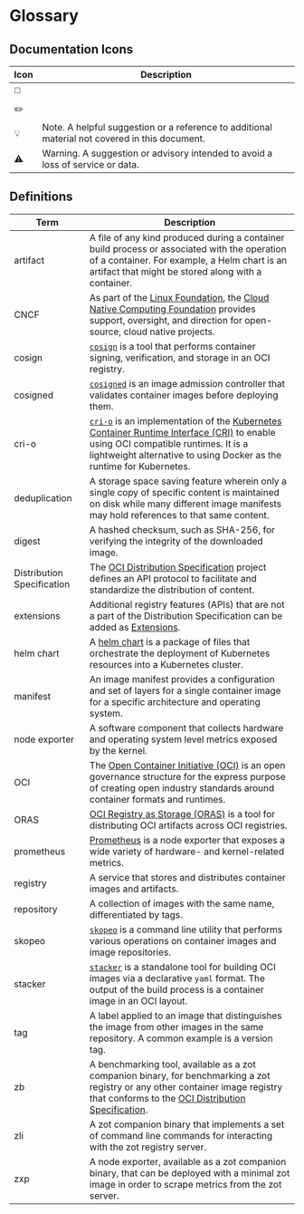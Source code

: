 # Glossary

## Documentation Icons

|Icon     | Description      |
|---------|------------------|
| :white_medium_square: |  |
| :pencil2: |  |
| :bulb: | Note. A helpful suggestion or a reference to additional material not covered in this document. |
| :warning: | Warning. A suggestion or advisory intended to avoid a loss of service or data. | 

## Definitions

|Term     | Description      |
|---------|------------------|
| artifact | A file of any kind produced during a container build process or associated with the operation of a container. For example, a Helm chart is an artifact that might be stored along with a container. |
| CNCF | As part of the [Linux Foundation](https://www.linuxfoundation.org/), the [Cloud Native Computing Foundation](https://cncf.io/) provides support, oversight, and direction for open-source, cloud native projects. |
| cosign | [`cosign`](https://github.com/sigstore/cosign) is a tool that performs container signing, verification, and storage in an OCI registry. |
| cosigned | [`cosigned`](https://artifacthub.io/packages/helm/sigstore/cosigned#deploy-cosigned-helm-chart) is an image admission controller that validates container images before deploying them. |
| cri-o | [`cri-o`](https://github.com/cri-o/cri-o) is an implementation of the [Kubernetes Container Runtime Interface (CRI)](https://kubernetes.io/docs/concepts/architecture/cri/) to enable using OCI compatible runtimes. It is a lightweight alternative to using Docker as the runtime for Kubernetes. |
| deduplication | A storage space saving feature wherein only a single copy of specific content is maintained on disk while many different image manifests may hold references to that same content. |
| digest | A hashed checksum, such as SHA-256, for verifying the integrity of the downloaded image. |
| Distribution Specification | The [OCI Distribution Specification](https://github.com/opencontainers/distribution-spec/) project defines an API protocol to facilitate and standardize the distribution of content. |
| extensions | Additional registry features (APIs) that are not a part of the Distribution Specification can be added as [Extensions](https://github.com/opencontainers/distribution-spec/tree/main/extensions).  |
| helm chart | A [helm chart](https://helm.sh/docs/topics/registries/) is a package of files that orchestrate the deployment of Kubernetes resources into a Kubernetes cluster. |
| manifest | An image manifest provides a configuration and set of layers for a single container image for a specific architecture and operating system. |
| node exporter | A software component that collects hardware and operating system level metrics exposed by the kernel. |
| OCI | The [Open Container Initiative (OCI)](https://opencontainers.org/) is an open governance structure for the express purpose of creating open industry standards around container formats and runtimes. |
| ORAS | [OCI Registry as Storage (ORAS)](https://oras.land/) is a tool for distributing OCI artifacts across OCI registries. |
| prometheus | [Prometheus](https://prometheus.io/docs/guides/node-exporter/) is a node exporter that exposes a wide variety of hardware- and kernel-related metrics. |
| registry | A service that stores and distributes container images and artifacts. |
| repository | A collection of images with the same name, differentiated by tags. |
| skopeo | [`skopeo`](https://github.com/containers/skopeo) is a command line utility that performs various operations on container images and image repositories. |
| stacker | [`stacker`](https://github.com/project-stacker/stacker) is a standalone tool for building OCI images via a declarative `yaml` format. The output of the build process is a container image in an OCI layout. |
| tag | A label applied to an image that distinguishes the image from other images in the same repository. A common example is a version tag. |
| zb | A benchmarking tool, available as a zot companion binary, for benchmarking a zot registry or any other container image registry that conforms to the [OCI Distribution Specification](https://github.com/opencontainers/distribution-spec). |
| zli | A zot companion binary that implements a set of command line commands for interacting with the zot registry server. |
| zxp | A node exporter, available as a zot companion binary,  that can be deployed with a minimal zot image in order to scrape metrics from the zot server. |
